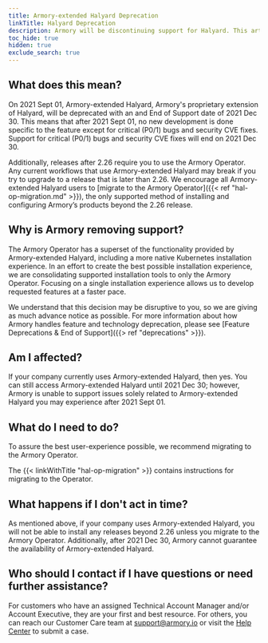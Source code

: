 ```yaml
---
title: Armory-extended Halyard Deprecation
linkTitle: Halyard Deprecation
description: Armory will be discontinuing support for Halyard. This article explains why Armory is doing this and how it impacts your company.
toc_hide: true
hidden: true
exclude_search: true
---
```


## What does this mean?

On 2021 Sept 01, Armory-extended Halyard, Armory's proprietary extension of Halyard, will be deprecated with an and End of Support date of 2021 Dec 30. This means that after 2021 Sept 01, no new development is done specific to the feature except for critical (P0/1) bugs and security CVE fixes. Support for critical (P0/1) bugs and security CVE fixes will end on 2021 Dec 30.

Additionally, releases after 2.26 require you to use the Armory Operator. Any current workflows that use Armory-extended Halyard may break
if you try to upgrade to a release that is later than 2.26. We encourage all Armory-extended Halyard users to [migrate to the Armory Operator]({{< ref "hal-op-migration.md" >}}), the only supported method of installing and configuring Armory’s products beyond the 2.26 release.

## Why is Armory removing support?

The Armory Operator has a superset of the functionality provided by
Armory-extended Halyard, including a more native Kubernetes installation experience. In an
effort to create the best possible installation experience, we are
consolidating supported installation tools to only the Armory Operator.
Focusing on a single installation experience allows us to develop requested
features at a faster pace.

We understand that this decision may be disruptive to you, so we are giving as much
advance notice as possible.  For more information about how Armory handles
feature and technology deprecation, please see
[Feature Deprecations & End of Support]({{> ref "deprecations" >}}).

## Am I affected?

If your company currently uses Armory-extended Halyard, then yes. You can still access Armory-extended Halyard
until 2021 Dec 30; however, Armory is unable to support issues solely related to Armory-extended Halyard you may experience after 2021 Sept 01.

## What do I need to do?

To assure the best user-experience possible, we recommend migrating to the Armory Operator.

The {{< linkWithTitle "hal-op-migration" >}} contains instructions for migrating to the Operator.

 ## What happens if I don't act in time?

As mentioned above, if your company uses Armory-extended Halyard, you will not be able to install any releases beyond 2.26 unless you migrate to the Armory Operator. Additionally, after 2021 Dec 30, Armory cannot guarantee the availability of Armory-extended Halyard.

## Who should I contact if I have questions or need further assistance?

For customers who have an assigned Technical Account Manager and/or Account Executive, they are your first and best resource. For others, you can reach our Customer Care team at [support@armory.io](mailto:support@armory.io) or visit the [Help Center](https://support.armory.io/) to submit a case.

